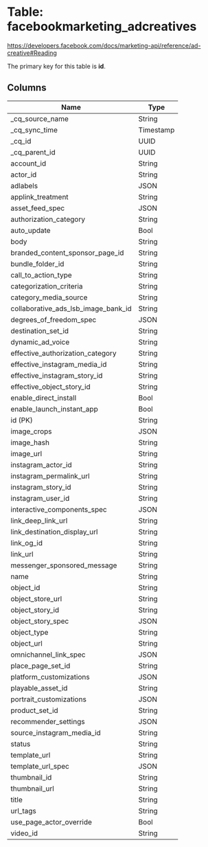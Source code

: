 # Table: facebookmarketing_adcreatives

https://developers.facebook.com/docs/marketing-api/reference/ad-creative#Reading

The primary key for this table is **id**.

## Columns

| Name          | Type          |
| ------------- | ------------- |
|_cq_source_name|String|
|_cq_sync_time|Timestamp|
|_cq_id|UUID|
|_cq_parent_id|UUID|
|account_id|String|
|actor_id|String|
|adlabels|JSON|
|applink_treatment|String|
|asset_feed_spec|JSON|
|authorization_category|String|
|auto_update|Bool|
|body|String|
|branded_content_sponsor_page_id|String|
|bundle_folder_id|String|
|call_to_action_type|String|
|categorization_criteria|String|
|category_media_source|String|
|collaborative_ads_lsb_image_bank_id|String|
|degrees_of_freedom_spec|JSON|
|destination_set_id|String|
|dynamic_ad_voice|String|
|effective_authorization_category|String|
|effective_instagram_media_id|String|
|effective_instagram_story_id|String|
|effective_object_story_id|String|
|enable_direct_install|Bool|
|enable_launch_instant_app|Bool|
|id (PK)|String|
|image_crops|JSON|
|image_hash|String|
|image_url|String|
|instagram_actor_id|String|
|instagram_permalink_url|String|
|instagram_story_id|String|
|instagram_user_id|String|
|interactive_components_spec|JSON|
|link_deep_link_url|String|
|link_destination_display_url|String|
|link_og_id|String|
|link_url|String|
|messenger_sponsored_message|String|
|name|String|
|object_id|String|
|object_store_url|String|
|object_story_id|String|
|object_story_spec|JSON|
|object_type|String|
|object_url|String|
|omnichannel_link_spec|JSON|
|place_page_set_id|String|
|platform_customizations|JSON|
|playable_asset_id|String|
|portrait_customizations|JSON|
|product_set_id|String|
|recommender_settings|JSON|
|source_instagram_media_id|String|
|status|String|
|template_url|String|
|template_url_spec|JSON|
|thumbnail_id|String|
|thumbnail_url|String|
|title|String|
|url_tags|String|
|use_page_actor_override|Bool|
|video_id|String|